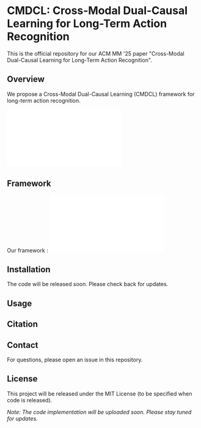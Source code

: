 # CMDCL: Cross-Modal Dual-Causal Learning for Long-Term Action Recognition

This is the official repository for our ACM MM '25 paper "Cross-Modal Dual-Causal Learning for Long-Term Action Recognition".

## Overview

We propose a Cross-Modal Dual-Causal Learning (CMDCL) framework for long-term action recognition.

![Causal Graph Evolution](doc/fig3_causal_graph_evolution.pdf)


## Framework

Our framework :
![Framework Overview](doc/fig4_overview_framework_w_part.pdf)


## Installation

The code will be released soon. Please check back for updates.

## Usage


## Citation


## Contact

For questions, please open an issue in this repository.

## License

This project will be released under the MIT License (to be specified when code is released).

*Note: The code implementation will be uploaded soon. Please stay tuned for updates.*
